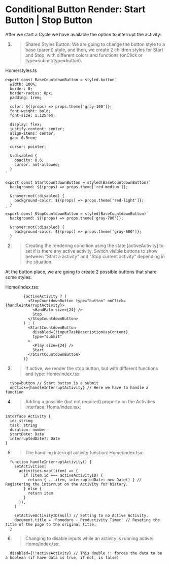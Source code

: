 # Conditional Button Render: Start Button | Stop Button
After we start a Cycle we have available the option to interrupt the activity:

1. > Shared Styles Button:
We are going to change the button style to a base (parent) style, and then, we create 2 children styles for Start and Stop, with different colors and functions (onClick or type=submit/type=button).

Home/styles.ts
```tsx
export const BaseCountdownButton = styled.button`
  width: 100%;
  border: 0;
  border-radius: 8px;
  padding: 1rem;

  color: ${(props) => props.theme['gray-100']};
  font-weight: bold;
  font-size: 1.125rem;

  display: flex;
  justify-content: center;
  align-items: center;
  gap: 0.5rem;

  cursor: pointer;

  &:disabled {
    opacity: 0.6;
    cursor: not-allowed;
  }
`

export const StartCountdownButton = styled(BaseCountdownButton)`
  background: ${(props) => props.theme['red-medium']};

  &:hover:not(:disabled) {
    background-color: ${(props) => props.theme['red-light']};
  }
`
export const StopCountdownButton = styled(BaseCountdownButton)`
  background: ${(props) => props.theme['gray-700']};

  &:hover:not(:disabled) {
    background-color: ${(props) => props.theme['gray-600']};
  }
``` 

2. > Creating the rendering condition using the state [activeActivity] to set if is there any active activity.
Switch visible buttons to show between "Start a activity" and "Stop current activity" depending in the situation.

At the button place, we are going to create 2 possible buttons that share some styles:

Home/index.tsx:
```tsx
        {activeActivity ? (
          <StopCountdownButton type="button" onClick={handleInterruptActivity}>
            <HandPalm size={24} />
            Stop
          </StopCountdownButton>
        ) : (
          <StartCountdownButton
            disabled={!inputTaskDescriptionHasContent}
            type="submit"
          >
            <Play size={24} />
            Start
          </StartCountdownButton>
        )}
```

3. > If active, we render the stop button, but with different functions and type: 
Home/index.tsx:
```tsx
  type=button // Start button is a submit
  onClick={handleInterruptActivity} // Here we have to handle a function
```

4. > Adding a possible (but not required) property on the Activities Interface:
Home/index.tsx:
```tsx
interface Activity {
  id: string
  task: string
  duration: number
  startDate: Date
  interruptedDate?: Date
}
```

5. > The handling interrupt activity function:
Home/index.tsx:
```tsx
  function handleInterruptActivity() {
    setActivities(
      activities.map((item) => {
        if (item.id === activeActivityID) {
          return { ...item, interruptedDate: new Date() } // Registering the interrupt on the Activity for history.
        } else {
          return item
        }
      }),
    )

    setActiveActivityID(null) // Setting to no Active Activity.
    document.title = 'Pomodoro - Productivity Timer' // Reseting the title of the page to the original title.
  }
```

6. > Changing to disable inputs while an activity is running active:
Home/index.tsx:
```tsx
  disabled={!!activeActivity} // This double !! forces the data to be a boolean (if have data is true, if not, is false)
```